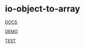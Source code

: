 io-object-to-array
==================

[DOCS](http://akirodic.com/components/io-object-to-array/)

[DEMO](http://akirodic.com/components/io-object-to-array/demo/)

[TEST](http://akirodic.com/components/io-object-to-array/test/)
